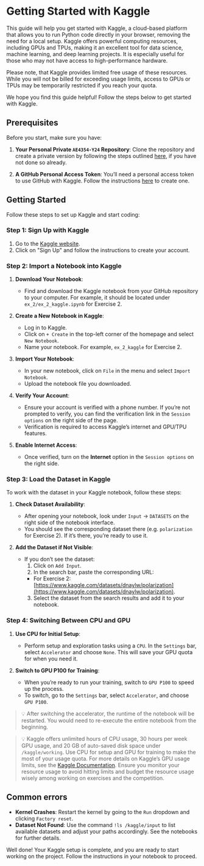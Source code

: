 # Getting Started with Kaggle
This guide will help you get started with Kaggle, a cloud-based platform that allows you to run Python code directly in your browser, removing the need for a local setup. Kaggle offers powerful computing resources, including GPUs and TPUs, making it an excellent tool for data science, machine learning, and deep learning projects. It is especially useful for those who may not have access to high-performance hardware.

Please note, that Kaggle provides limited free usage of these resources. While you will not be billed for exceeding usage limits, access to GPUs or TPUs may be temporarily restricted if you reach your quota.

We hope you find this guide helpful! Follow the steps below to get started with Kaggle.

## Prerequisites
Before you start, make sure you have:

1. **Your Personal Private `AE4354-Y24` Repository**: Clone the repository and create a private version by following the steps outlined [here](private_repo.md), if you have not done so already.

2. **A GitHub Personal Access Token**: You’ll need a personal access token to use GitHub with Kaggle. Follow the instructions [here](https://docs.github.com/en/authentication/keeping-your-account-and-data-secure/managing-your-personal-access-tokens#creating-a-personal-access-token-classic) to create one.

## Getting Started
Follow these steps to set up Kaggle and start coding:

### Step 1: Sign Up with Kaggle
1. Go to the [Kaggle website](https://www.kaggle.com/).
2. Click on "Sign Up" and follow the instructions to create your account.

### Step 2: Import a Notebook into Kaggle
1. **Download Your Notebook**:
   - Find and download the Kaggle notebook from your GitHub repository to your computer. For example, it should be located under `ex_2/ex_2_kaggle.ipynb` for Exercise 2.

2. **Create a New Notebook in Kaggle**:
   - Log in to Kaggle.
   - Click on `+ Create` in the top-left corner of the homepage and select `New Notebook`.
   - Name your notebook. For example, `ex_2_kaggle` for Exercise 2.

3. **Import Your Notebook**:
   - In your new notebook, click on `File` in the menu and select `Import Notebook`.
   - Upload the notebook file you downloaded.

4. **Verify Your Account**:
   - Ensure your account is verified with a phone number. If you’re not prompted to verify, you can find the verification link in the `Session options` on the right side of the page.
   - Verification is required to access Kaggle’s internet and GPU/TPU features.

5. **Enable Internet Access**:
   - Once verified, turn on the **Internet** option in the `Session options` on the right side.

### Step 3: Load the Dataset in Kaggle
To work with the dataset in your Kaggle notebook, follow these steps:

1. **Check Dataset Availability**:
   - After opening your notebook, look under `Input` → `DATASETS` on the right side of the notebook interface.
   - You should see the corresponding dataset there (e.g. `polarization` for Exercise 2). If it’s there, you’re ready to use it.

2. **Add the Dataset if Not Visible**:
   - If you don’t see the dataset:
     1. Click on `Add Input`.
     2. In the search bar, paste the corresponding URL:
       - For Exercise 2: [https://www.kaggle.com/datasets/dnaylw/polarization](https://www.kaggle.com/datasets/dnaylw/polarization).
     3. Select the dataset from the search results and add it to your notebook.

### Step 4: Switching Between CPU and GPU
1. **Use CPU for Initial Setup**:
   - Perform setup and exploration tasks using a `CPU`. In the `Settings` bar, select `Accelerator` and choose `None`. This will save your GPU quota for when you need it.

2. **Switch to GPU P100 for Training**:
   - When you’re ready to run your training, switch to `GPU P100` to speed up the process.
   - To switch, go to the `Settings` bar, select `Accelerator`, and choose `GPU P100`.

> 💡 After switching the accelerator, the runtime of the notebook will be restarted. You would need to re-execute the entire notebook from the beginning.

> 💡 Kaggle offers unlimited hours of CPU usage, 30 hours per week GPU usage, and 20 GB of auto-saved disk space under `/kaggle/working`. Use CPU for setup and GPU for training to make the most of your usage quota. For more details on Kaggle’s GPU usage limits, see the [Kaggle Documentation](https://www.kaggle.com/docs/notebooks#accelerators). Ensure you monitor your resource usage to avoid hitting limits and budget the resource usage wisely among working on exercises and the competition.

## Common errors

- **Kernel Crashes**: Restart the kernel by going to the `Run` dropdown and clicking `Factory reset`.
- **Dataset Not Found**: Use the command `!ls /kaggle/input` to list available datasets and adjust your paths accordingly. See the notebooks for further details.

Well done! Your Kaggle setup is complete, and you are ready to start working on the project. Follow the instructions in your notebook to proceed.
